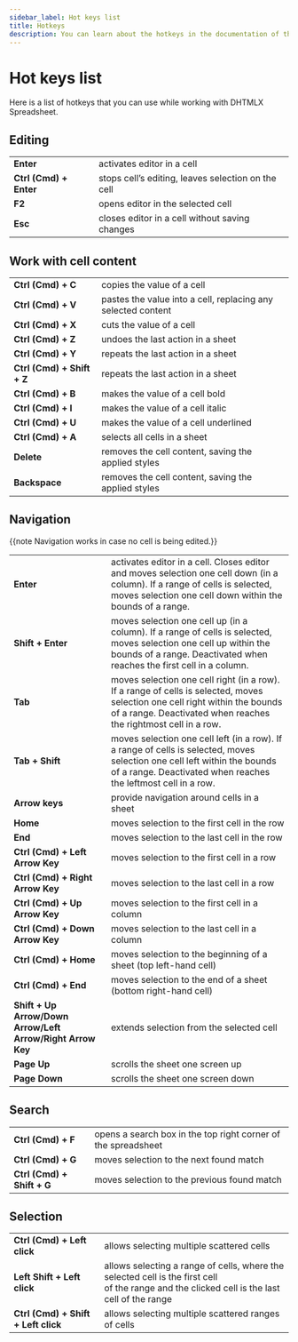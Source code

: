 ```yaml
---
sidebar_label: Hot keys list
title: Hotkeys
description: You can learn about the hotkeys in the documentation of the DHTMLX JavaScript Spreadsheet library. Browse developer guides and API reference, try out code examples and live demos, and download a free 30-day evaluation version of DHTMLX Spreadsheet.
---
```


# Hot keys list

Here is a list of hotkeys that you can use while working with DHTMLX Spreadsheet.

## Editing

<table>
	<tbody>
        <tr>
			<td><b>Enter</b></td>
			<td>activates editor in a cell</td>
		</tr>
        <tr>
			<td><b>Ctrl (Cmd) + Enter</b></td>
			<td>stops cell’s editing, leaves selection on the cell</td>
		</tr>
        <tr>
			<td><b>F2</b></td>
			<td>opens editor in the selected cell</td>
		</tr>
        <tr>
			<td><b>Esc</b></td>
			<td>closes editor in a cell without saving changes</td>
		</tr>
    </tbody>
</table>

## Work with cell content

<table> 
	<tbody>
        <tr>
			<td><b>Ctrl (Cmd) + C</b></td>
			<td>copies the value of a cell</td>
		</tr>
        <tr>
			<td><b>Ctrl (Cmd) + V</b></td>
			<td>pastes the value into a cell, replacing any selected content</td>
		</tr>
        <tr>
			<td><b>Ctrl (Cmd) + X</b></td>
			<td>cuts the value of a cell</td>
		</tr>
        <tr>
			<td><b>Ctrl (Cmd) + Z</b></td>
			<td>undoes the last action in a sheet</td>
		</tr>
        <tr>
			<td><b>Ctrl (Cmd) + Y</b></td>
			<td>repeats the last action in a sheet</td>
		</tr>
        <tr>
			<td><b>Ctrl (Cmd) + Shift + Z</b></td>
			<td>repeats the last action in a sheet</td>
		</tr>
        <tr>
			<td><b>Ctrl (Cmd) + B</b></td>
			<td>makes the value of a cell bold</td>
		</tr>
        <tr>
			<td><b>Ctrl (Cmd) + I</b></td>
			<td>makes the value of a cell italic</td>
		</tr>
        <tr>
			<td><b>Ctrl (Cmd) + U</b></td>
			<td>makes the value of a cell underlined</td>
		</tr>
        <tr>
			<td><b>Ctrl (Cmd) + A</b></td>
			<td>selects all cells in a sheet</td>
		</tr>
        <tr>
			<td><b>Delete</b></td>
			<td>removes the cell content, saving the applied styles</td>
		</tr>
        <tr>
			<td><b>Backspace</b></td>
			<td>removes the cell content, saving the applied styles</td>
		</tr>
    </tbody>
</table>

## Navigation

{{note Navigation works in case no cell is being edited.}}

<table>
	<tbody>
        <tr>
			<td><b>Enter</b></td>
			<td>activates editor in a cell. Closes editor and moves selection one cell down (in a column). If a range of cells is selected, moves selection one cell down within the bounds of a range.</td>
		</tr>
        <tr>
			<td><b>Shift + Enter</b></td>
			<td>moves selection one cell up (in a column). If a range of cells is selected, moves selection one cell up within the bounds of a range. Deactivated when reaches the first cell in a column.</td>
		</tr>
        <tr>
			<td><b>Tab</b></td>
			<td>moves selection one cell right (in a row).  If a range of cells is selected, moves selection one cell right within the bounds of a range. Deactivated when reaches the rightmost cell in a row.</td>
		</tr>
        <tr>
			<td><b>Tab + Shift</b></td>
			<td>moves selection one cell left (in a row). If a range of cells is selected, moves selection one cell left within the bounds of a range. Deactivated when reaches the leftmost cell in a row.</td>
		</tr>
        <tr>
			<td><b>Arrow keys</b></td>
			<td>provide navigation around cells in a sheet</td>
		</tr>
        <tr>
			<td><b>Home</b></td>
			<td>moves selection to the first cell in the row</td>
		</tr>
        <tr>
			<td><b>End</b></td>
			<td>moves selection to the last cell in the row</td>
		</tr>
        <tr>
			<td><b>Ctrl (Cmd) + Left Arrow Key</b></td>
			<td>moves selection to the first cell in a row</td>
		</tr>
        <tr>
			<td><b>Ctrl (Cmd) + Right Arrow Key</b></td>
			<td>moves selection to the last cell in a row</td>
		</tr>
        <tr>
			<td><b>Ctrl (Cmd) + Up Arrow Key</b></td>
			<td>moves selection to the first cell in a column</td>
		</tr>
        <tr>
			<td><b>Ctrl (Cmd) + Down Arrow Key</b></td>
			<td>moves selection to the last cell in a column</td>
		</tr>
        <tr>
			<td><b>Ctrl (Cmd) + Home</b></td>
			<td>moves selection to the beginning of a sheet (top left-hand cell)</td>
		</tr>
        <tr>
			<td><b>Ctrl (Cmd) + End</b></td>
			<td>moves selection to the end of a sheet (bottom right-hand cell)</td>
		</tr>
        <tr>
			<td><b>Shift + Up Arrow/Down Arrow/Left Arrow/Right Arrow Key</b></td>
			<td>extends selection from the selected cell</td>
		</tr>
        <tr>
			<td><b>Page Up</b></td>
			<td>scrolls the sheet one screen up</td>
		</tr>
        <tr>
			<td><b>Page Down</b></td>
			<td>scrolls the sheet one screen down</td>
		</tr>
    </tbody>
</table>

## Search

<table>
	<tbody>
        <tr>
			<td><b>Ctrl (Cmd) + F</b></td>
			<td>opens a search box in the top right corner of the spreadsheet</td>
		</tr>
        <tr>
			<td><b>Ctrl (Cmd) + G</b></td>
			<td>moves selection to the next found match</td>
		</tr>
		<tr>
			<td><b>Ctrl (Cmd) + Shift + G</b></td>
			<td>moves selection to the previous found match</td>
		</tr>
    </tbody>
</table>

## Selection

<table>
	<tbody>
        <tr>
			<td><b>Ctrl (Cmd) + Left click</b></td>
			<td>allows selecting multiple scattered cells</td>
		</tr>
        <tr>
			<td><b>Left Shift + Left click</b></td>
			<td>allows selecting a range of cells, where the selected cell is the first cell<br> of the range and the clicked cell is the last cell of the range</td>
		</tr>
        <tr>
			<td><b>Ctrl (Cmd) + Shift + Left click</b></td>
			<td>allows selecting multiple scattered ranges of cells</td>
		</tr>
    </tbody>
</table>

